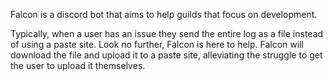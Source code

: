 Falcon is a discord bot that aims to help guilds that focus on development.

Typically, when a user has an issue they send the entire log as a file instead of using
a paste site. Look no further, Falcon is here to help. Falcon will download the file and
upload it to a paste site, alleviating the struggle to get the user to upload it themselves.

